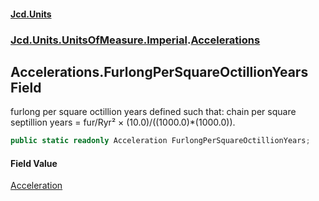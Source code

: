 #### [Jcd.Units](index 'index')
### [Jcd.Units.UnitsOfMeasure.Imperial](Jcd.Units.UnitsOfMeasure.Imperial 'Jcd.Units.UnitsOfMeasure.Imperial').[Accelerations](Accelerations 'Jcd.Units.UnitsOfMeasure.Imperial.Accelerations')

## Accelerations.FurlongPerSquareOctillionYears Field

furlong per square octillion years defined such that: chain per square septillion years = fur/Ryr² ×
(10.0)/((1000.0)*(1000.0)).

```csharp
public static readonly Acceleration FurlongPerSquareOctillionYears;
```

#### Field Value
[Acceleration](Acceleration 'Jcd.Units.UnitTypes.Acceleration')